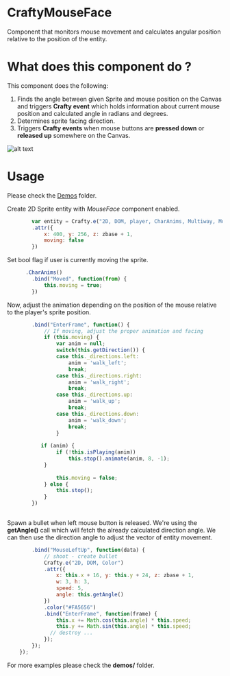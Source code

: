 CraftyMouseFace
===============

Component that monitors mouse movement and calculates angular position relative to the position of the entity.

# What does this component do ?

This component does the following:

  1. Finds the angle between given Sprite and mouse position on the Canvas and triggers **Crafty event** which holds 
information about current mouse position and calculated angle in radians and degrees.
  2. Determines sprite facing direction.
  3. Triggers **Crafty events** when mouse buttons are **pressed down** or **released up** somewhere on the Canvas.

![alt text](http://i28.tinypic.com/2llj7e8.png "2D coordinates")

# Usage

Please check the [Demos](https://github.com/petarov/CraftyMouseFace/tree/master/demos) folder.


Create 2D Sprite entity with *MouseFace* component enabled.

```javascript
    	var entity = Crafty.e("2D, DOM, player, CharAnims, Multiway, MouseFace")
        .attr({
            x: 400, y: 256, z: zbase + 1,
            moving: false
        })
```

Set bool flag if user is currently moving the sprite.

```javascript
      .CharAnims()
    	.bind("Moved", function(from) {
    		this.moving = true;
    	})
```

Now, adjust the animation depending on the position of the mouse relative to the player's sprite position.

```javascript
    	.bind("EnterFrame", function() {
    		// If moving, adjust the proper animation and facing
    		if (this.moving) {
	    		var anim = null;
	    		switch(this.getDirection()) {
	    		case this._directions.left:
	    			anim = 'walk_left';
	    			break;
	    		case this._directions.right:
	    			anim = 'walk_right';
	    			break;
	    		case this._directions.up:
	    			anim = 'walk_up';
	    			break;
	    		case this._directions.down:
	    			anim = 'walk_down';
	    			break;    			
	    		}
	    		
           if (anim) {
            	if (!this.isPlaying(anim))
            		this.stop().animate(anim, 8, -1); 
        	}
	            
	            this.moving = false;
    		} else {
    			this.stop();
    		} 
    	})
      
```

Spawn a bullet when left mouse button is released. We're using the **getAngle()** call which will fetch the already calculated direction angle.
We can then use the direction angle to adjust the vector of entity movement.

```javascript
    	.bind("MouseLeftUp", function(data) {
    		// shoot - create bullet
        	Crafty.e("2D, DOM, Color")
            .attr({
                x: this.x + 16, y: this.y + 24, z: zbase + 1,
                w: 3, h: 3,
                speed: 5,
                angle: this.getAngle()
            })
            .color("#FA5656")
            .bind("EnterFrame", function(frame) {
            	this.x += Math.cos(this.angle) * this.speed;
            	this.y += Math.sin(this.angle) * this.speed;
              // destroy ...
            });
    	});
    });
```

For more examples please check the **demos/** folder.

